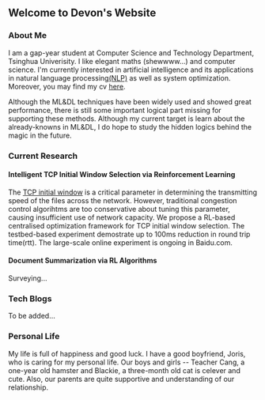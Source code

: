 ## Welcome to Devon's Website

### About Me

I am a gap-year student at Computer Science and Technology Department, Tsinghua Univerisity. I like elegant maths (shewwww...) and computer science. I'm currently interested in artificial intelligence and its applications in natural language processing[(NLP)](https://en.wikipedia.org/wiki/Natural_language_processing) as well as system optimization. Moreover, you may find my cv [here](./my_cv.pdf).

Although the ML&DL techniques have been widely used and showed great performance, there is still some important logical part missing for supporting these methods. Although my current target is learn about the already-knowns in ML&DL, I do hope to study the hidden logics behind the magic in the future.

### Current Research

#### Intelligent TCP Initial Window Selection via Reinforcement Learning

The [TCP initial window](https://en.wikipedia.org/wiki/TCP_congestion_control) is a critical parameter in determining the transmitting speed of the files across the network. However, traditional congestion control algorihtms are too conservative about tuning this parameter, causing insufficient use of network capacity. We propose a RL-based centralised optimization framework for TCP initial window selection. The testbed-based experiment demostrate up to 100ms reduction in round trip time(rtt). The large-scale online experiment is ongoing in Baidu.com.

#### Document Summarization via RL Algorithms

Surveying...

### Tech Blogs

To be added...

### Personal Life

My life is full of happiness and good luck. I have a good boyfriend, Joris, who is caring for my personal life. Our boys and girls -- Teacher Cang, a one-year old hamster and Blackie, a three-month old cat is celever and cute. Also, our parents are quite supportive and understanding of our relationship. 
